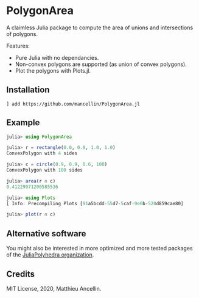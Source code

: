 # PolygonArea

A claimless Julia package to compute the area of unions and intersections of polygons.

Features:
* Pure Julia with no dependancies.
* Non-convex polygons are supported (as union of convex polygons).
* Plot the polygons with Plots.jl.

## Installation

```
] add https://github.com/mancellin/PolygonArea.jl
```

## Example

```julia
julia> using PolygonArea

julia> r = rectangle(0.0, 0.0, 1.0, 1.0)
ConvexPolygon with 4 sides

julia> c = circle(0.9, 0.9, 0.6, 100)
ConvexPolygon with 100 sides

julia> area(r ∩ c)
0.41229971200585536

julia> using Plots
[ Info: Precompiling Plots [91a5bcdd-55d7-5caf-9e0b-520d859cae80]

julia> plot(r ∩ c)
```

## Alternative software

You might also be interested in more optimized and more tested packages of the [JuliaPolyhedra organization](https://juliapolyhedra.github.io/).

## Credits

MIT License, 2020, Matthieu Ancellin.
